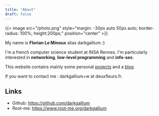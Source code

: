 ```yaml
---
title: "About"
draft: false
---
```


{{< image src="/photo.png" style="margin: -30px auto 50px auto; border-radius: 100%; height:200px;" position="center" >}}

My name is **Florian Le Minoux** alias darkgallium :)

I'm a french computer science student at INSA Rennes. I'm particularly interested in **networking**, **low-level programming** and **info-sec**.

This website contains mainly some personal [projects](/projects) and a [blog](/posts/).

If you want to contact me : darkgallium+w at deuxfleurs.fr.

## Links

* Github: https://github.com/darkgallium
* Root-me: https://www.root-me.org/darkgallium

